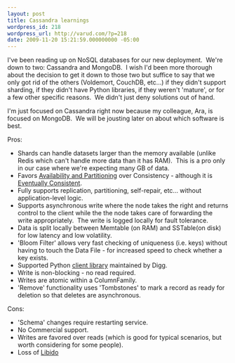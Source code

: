 ```yaml
---
layout: post
title: Cassandra learnings
wordpress_id: 218
wordpress_url: http://varud.com/?p=218
date: 2009-11-20 15:21:59.000000000 -05:00
---
```

I've been reading up on NoSQL databases for our new deployment.  We're down to two: Cassandra and MongoDB.  I wish I'd been more thorough about the decision to get it down to those two but suffice to say that we only got rid of the others (Voldemort, CouchDB, etc...) if they didn't support sharding, if they didn't have Python libraries, if they weren't 'mature', or for a few other specific reasons.  We didn't just deny solutions out of hand.

I'm just focused on Cassandra right now because my colleague, Ara, is focused on MongoDB.  We will be jousting later on about which software is best.

Pros:
<ul>
	<li>Shards can handle datasets larger than the memory available (unlike Redis which can't handle more data than it has RAM).  This is a pro only in our case where we're expecting many GB of data.</li>
	<li>Favors <a href="http://wiki.apache.org/cassandra/ArchitectureOverview">Availability and Partitioning</a> over Consistency - although it is <a href="http://www.allthingsdistributed.com/2008/12/eventually_consistent.html">Eventually Consistent</a>.</li>
	<li>Fully supports replication, partitioning, self-repair, etc... without application-level logic.</li>
	<li>Supports asynchronous write where the node takes the right and returns control to the client while the the node takes care of forwarding the write appropriately.  The write is logged locally for fault tolerance.</li>
	<li>Data is split locally between Memtable (on RAM) and SSTable(on disk) for low latency and low volatility.</li>
	<li>'Bloom Filter' allows very fast checking of uniqueness (i.e. keys) without having to touch the Data File - for increased speed to check whether a key exists.</li>
	<li>Supported Python <a href="http://github.com/digg/lazyboy">client library</a> maintained by Digg.</li>
	<li>Write is non-blocking - no read required.</li>
	<li>Writes are atomic within a ColumnFamily.</li>
	<li>'Remove' functionality uses 'Tombstones' to mark a record as ready for deletion so that deletes are asynchronous.</li>
</ul>
Cons:
<ul>
	<li>'Schema' changes require restarting service.</li>
	<li>No Commercial support.</li>
	<li>Writes are favored over reads (which is good for typical scenarios, but worth considering for some people).</li>
	<li>Loss of <a href="http://www.maxineaston.co.uk/cassandra/">Libido</a></li>
</ul>
